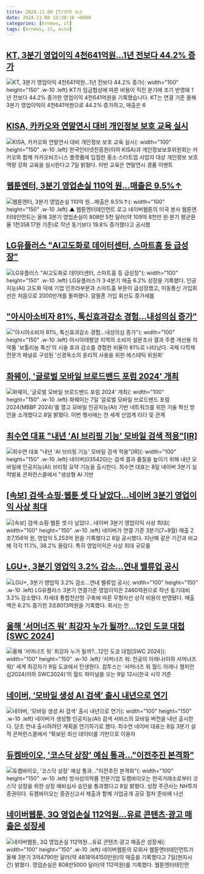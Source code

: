 ```yaml
---
title: 2024.11.08 IT/과학 뉴스
date: 2024-11-08 12:30:16 +0900
categories: [krnews, it]
tags: [krnews, it, auto]
---
```

## [KT, 3분기 영업이익 4천641억원…1년 전보다 44.2% 증가](https://n.news.naver.com/mnews/article/374/0000409861)

![KT, 3분기 영업이익 4천641억원…1년 전보다 44.2% 증가](https://mimgnews.pstatic.net/image/origin/374/2024/11/08/409861.jpg?type=nf220_150){: width="100" height="150" .w-10 .left}
KT가 임금협상에 따른 비용이 직전 분기에 조기 반영돼 1년 전보다 44.2% 증가한 영업이익 4천641억원을 기록했습니다. KT는 연결 기준 올해 3분기 영업이익이 4천641억원으로 44.2% 증가하고, 매출은 6

## [KISA, 카카오와 연말연시 대비 개인정보 보호 교육 실시](https://n.news.naver.com/mnews/article/366/0001030267)

![KISA, 카카오와 연말연시 대비 개인정보 보호 교육 실시](https://mimgnews.pstatic.net/image/origin/366/2024/11/07/1030267.jpg?type=nf220_150){: width="100" height="150" .w-10 .left}
한국인터넷진흥원(이하 KISA)과 개인정보보호위원회는 카카오와 함께 카카오비즈니스 플랫폼에 입점한 중소·스타트업 사업자 대상 개인정보 보호 역량 강화 교육을 실시한다고 7일 밝혔다. 이번 교육은 연말연시 경품 이벤트

## [웹툰엔터, 3분기 영업손실 110억 원…매출은 9.5%↑](https://n.news.naver.com/mnews/article/055/0001204548)

![웹툰엔터, 3분기 영업손실 110억 원…매출은 9.5%↑](https://mimgnews.pstatic.net/image/origin/055/2024/11/08/1204548.jpg?type=nf220_150){: width="100" height="150" .w-10 .left}
▲ 웹툰엔터테인먼트 로고 네이버웹툰의 미국 본사 웹툰엔터테인먼트는 올해 3분기 영업손실이 808만 5천 달러(약 109억 8천만 원·분기 평균환율 1천358.17원 기준)로 작년 동기보다 19.8% 증가했다고 공시했

## [LG유플러스 "AI고도화로 데이터센터, 스마트홈 등 급성장"](https://n.news.naver.com/mnews/article/014/0005265122)

![LG유플러스 "AI고도화로 데이터센터, 스마트홈 등 급성장"](https://mimgnews.pstatic.net/image/origin/014/2024/11/08/5265122.jpg?type=nf220_150){: width="100" height="150" .w-10 .left}
LG유플러스가 3·4분기 매출 6.2% 성장을 기록했다. 인공지능(AI) 고도화 덕에 기업 인프라부문과 스마트홈 부문이 급성장했고, 이동통신 가입회선은 처음으로 2000만개를 돌파했다. 알뜰폰 가입 회선도 증가세를

## ["아시아소비자 81%, 톡신효과감소 경험…내성의심 증가"](https://n.news.naver.com/mnews/article/003/0012892494)

!["아시아소비자 81%, 톡신효과감소 경험…내성의심 증가"](https://mimgnews.pstatic.net/image/origin/003/2024/11/08/12892494.jpg?type=nf220_150){: width="100" height="150" .w-10 .left}
아시아태평양 지역의 소비자 설문조사 결과 주름 개선용 의약품 '보툴리눔 톡신'의 시술 효과 감소를 경험한 비율이 81%로 나타났다. 국제 다학제 전문가 패널로 구성된 '신경독소의 윤리적 사용을 위한 에스테틱 위원회'

## [화웨이, '글로벌 모바일 브로드밴드 포럼 2024' 개최](https://n.news.naver.com/mnews/article/011/0004412783)

![화웨이, '글로벌 모바일 브로드밴드 포럼 2024' 개최](https://mimgnews.pstatic.net/image/origin/011/2024/11/08/4412783.jpg?type=nf220_150){: width="100" height="150" .w-10 .left}
화웨이는 7일 ‘글로벌 모바일 브로드밴드 포럼 2024(MBBF 2024)’를 열고 모바일 인공지능(AI) 기반 네트워크를 위한 기술 혁신 방안을 소개했다고 8일 밝혔다. 이번 행사에는 전 세계 산업계 리더 및 관계

## [최수연 대표 "내년 'AI 브리핑 기능' 모바일 검색 적용"[IR]](https://n.news.naver.com/mnews/article/421/0007894911)

![최수연 대표 "내년 'AI 브리핑 기능' 모바일 검색 적용"[IR]](https://mimgnews.pstatic.net/image/origin/421/2024/11/08/7894911.jpg?type=nf220_150){: width="100" height="150" .w-10 .left}
네이버(035420)는 검색 결과 품질을 높이기 위해 내년 모바일에 인공지능(AI) 브리핑 요약 기능을 출시한다. 최수연 대표는 8일 네이버 3분기 실적발표 콘퍼런스콜에서 "생성형 AI 기반

## [[속보] 검색·쇼핑·웹툰 셋 다 날았다…네이버 3분기 영업이익 사상 최대](https://n.news.naver.com/mnews/article/469/0000832194)

![[속보] 검색·쇼핑·웹툰 셋 다 날았다…네이버 3분기 영업이익 사상 최대](https://mimgnews.pstatic.net/image/origin/469/2024/11/08/832194.jpg?type=nf220_150){: width="100" height="150" .w-10 .left}
네이버가 연결 기준 3분기(7~9월) 매출 2조7,156억 원, 영업익 5,253억 원을 기록했다고 8일 공시했다. 지난해 같은 기간과 비교해 각각 11.1%, 38.2% 올랐다. 특히 영업이익은 사상 최대 규모를

## [LGU+, 3분기 영업익 3.2% 감소...연내 밸류업 공시](https://n.news.naver.com/mnews/article/030/0003255639)

![LGU+, 3분기 영업익 3.2% 감소...연내 밸류업 공시](https://mimgnews.pstatic.net/image/origin/030/2024/11/08/3255639.jpg?type=nf220_150){: width="100" height="150" .w-10 .left}
LG유플러스 3분기 연결기준 영업이익은 2460억원으로 작년 동기대비 3.2% 감소했다. 차세대 통합전산망 구축에 따른 무형자산 상각 비용이 반영됐다. 매출액은 6.2% 증가한 3조8013억원을 기록했다. 회사는 인

## [올해 ‘서머너즈 워’ 최강자 누가 될까?…12인 도쿄 대첩[SWC 2024]](https://n.news.naver.com/mnews/article/009/0005393170)

![올해 ‘서머너즈 워’ 최강자 누가 될까?…12인 도쿄 대첩[SWC 2024]](https://mimgnews.pstatic.net/image/origin/009/2024/11/08/5393170.jpg?type=nf220_150){: width="100" height="150" .w-10 .left}
‘서머너즈 워: 천공의 아레나(이하 서머너즈 워)’ 세계 최강자가 9일 도쿄에서 탄생한다. 컴투스는 ‘서머너즈 워 월드 아레나 챔피언십2024(이하 SWC2024)’의 월드 파이널을 오는 9일 12시(한국 시각 기준

## [네이버, ‘모바일 생성 AI 검색’ 출시 내년으로 연기](https://n.news.naver.com/mnews/article/015/0005054767)

![네이버, ‘모바일 생성 AI 검색’ 출시 내년으로 연기](https://mimgnews.pstatic.net/image/origin/015/2024/11/08/5054767.jpg?type=nf220_150){: width="100" height="150" .w-10 .left}
네이버가 생성형 인공지능(AI) 검색 서비스의 모바일 버전을 내년 출시한다. 당초 연내 출시하려던 계획을 연기하기로 했다. 최수연 네이버 대표는 8일 3분기 실적 콘퍼런스콜에서 “확보된 최신 데이터를 기반으로 이용자

## [듀켐바이오, '코스닥 상장' 예심 통과…"이전추진 본격화"](https://n.news.naver.com/mnews/article/003/0012891871)

![듀켐바이오, '코스닥 상장' 예심 통과…"이전추진 본격화"](https://mimgnews.pstatic.net/image/origin/003/2024/11/08/12891871.jpg?type=nf220_150){: width="100" height="150" .w-10 .left}
방사성의약품 전문기업 듀켐바이오는 한국거래소로부터 코스닥 상장을 위한 상장 예비심사 승인을 통과했다고 8일 밝혔다. 상장 주관사는 NH투자증권이다. 듀켐바이오는 증권신고서 제출과 함께 기업공개 공모 절차 준비에 나선

## [네이버웹툰, 3Q 영업손실 112억원…유료 콘텐츠·광고 매출은 성장세](https://n.news.naver.com/mnews/article/008/0005111757)

![네이버웹툰, 3Q 영업손실 112억원…유료 콘텐츠·광고 매출은 성장세](https://mimgnews.pstatic.net/image/origin/008/2024/11/08/5111757.jpg?type=nf220_150){: width="100" height="150" .w-10 .left}
네이버웹툰의 모회사 웹툰엔터테인먼트가 올해 3분기 3억4790만 달러(약 4818억4150만원)의 매출을 기록했다고 7일(현지시간) 밝혔다. 영업손실은 808만5000 달러(약 112억원)를 기록했다. 웹툰엔터테인먼

